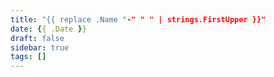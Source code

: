 ```yaml
---
title: "{{ replace .Name "-" " " | strings.FirstUpper }}"
date: {{ .Date }}
draft: false
sidebar: true
tags: []
---
```


